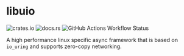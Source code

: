 # libuio

![crates.io](https://img.shields.io/crates/v/libuio.svg)
![docs.rs](https://img.shields.io/docsrs/libuio)
![GitHub Actions Workflow Status](https://img.shields.io/github/actions/workflow/status/uio-rs/libuio/main?branch=main&label=build)

A high performance linux specific async framework that is based on `io_uring` and supports zero-copy networking.
